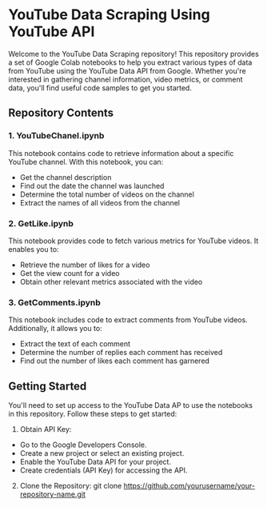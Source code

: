 # YouTube Data Scraping Using YouTube API
Welcome to the YouTube Data Scraping repository! This repository provides a set of Google Colab notebooks to help you extract various types of data from YouTube using the YouTube Data API from Google. Whether you're interested in gathering channel information, video metrics, or comment data, you'll find useful code samples to get you started.

## Repository Contents

### 1. YouTubeChanel.ipynb
This notebook contains code to retrieve information about a specific YouTube channel. With this notebook, you can:
- Get the channel description
- Find out the date the channel was launched
- Determine the total number of videos on the channel
- Extract the names of all videos from the channel

### 2. GetLike.ipynb
This notebook provides code to fetch various metrics for YouTube videos. It enables you to:

- Retrieve the number of likes for a video
- Get the view count for a video
- Obtain other relevant metrics associated with the video

### 3. GetComments.ipynb
This notebook includes code to extract comments from YouTube videos. Additionally, it allows you to:

- Extract the text of each comment
- Determine the number of replies each comment has received
- Find out the number of likes each comment has garnered

## Getting Started
You'll need to set up access to the YouTube Data AP to use the notebooks in this repository. Follow these steps to get started:

1. Obtain API Key:

- Go to the Google Developers Console.
- Create a new project or select an existing project.
- Enable the YouTube Data API for your project.
- Create credentials (API Key) for accessing the API.
  
2. Clone the Repository:
   git clone https://github.com/yourusername/your-repository-name.git

